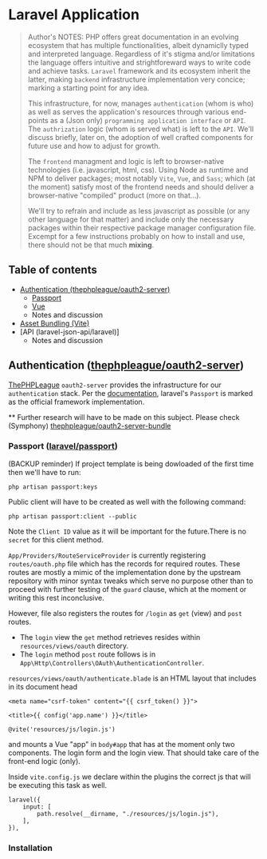# Laravel Application

> Author's NOTES:
> PHP offers great documentation in an evolving ecosystem that has multiple functionalities, albeit dynamiclly typed and interpreted language.
> Regardless of it's stigma and/or limitations the language offers intuitive and strightforeward ways to write code and achieve tasks.
> `Laravel` framework and its ecosystem inherit the latter, making `backend` infrastructure implementation very concice; marking a starting point
> for any idea.
>
> This infrastructure, for now, manages `authentication` (whom is who) as well as serves the application's resources through
> various end-points as a (Json only) `programming application interface` or `API`. The `authrization` logic (whom is served what) is left to the `API`.
> We'll discuss briefly, later on, the adoption of well crafted components for future use and how to adjust for growth.
>
> The `frontend` managment and logic is left to browser-native technologies (i.e. javascript, html, css).
> Using Node as runtime and NPM to deliver packages; most notably `Vite`, `Vue`, and `Sass`;
> which (at the moment) satisfy most of the frontend needs and should deliver a browser-native "compiled" product (more on that...).
>
> We'll try to refrain and include as less javascript as possible (or any other language for that matter)
> and include only the necessary packages within their respective package manager configuration file.
> Excempt for a few instructions probably on how to install and use, there should not be that much **mixing**.

## Table of contents

-   [Authentication (thephpleague/oauth2-server)]()
    -   [Passport]()
    -   [Vue]()
    -   Notes and discussion
-   [Asset Bundling (Vite)]()
-   [API (laravel-json-api/laravel)]
    -   Notes and discussion

## Authentication ([thephpleague/oauth2-server](https://github.com/thephpleague/oauth2-server))

[ThePHPLeague](https://github.com/thephpleague) `oauth2-server` provides the infrastructure for our `authentication` stack.
Per the [documentation](https://oauth2.thephpleague.com/), laravel's `Passport` is marked as the official framework implementation.

\*\* Further research will have to be made on this subject.
Please check (Symphony) [thephpleague/oauth2-server-bundle](https://github.com/thephpleague/oauth2-server-bundle)

### Passport ([laravel/passport](https://github.com/laravel/passport))

(BACKUP reminder) If project template is being dowloaded of the first time then we'll have to run:

```
php artisan passport:keys
```

Public client will have to be created as well with the following command:

```
php artisan passport:client --public
```

Note the `Client ID` value as it will be important for the future.There is no `secret` for this client method.

`App/Providers/RouteServiceProvider` is currently registering `routes/oauth.php` file which has the records for required routes. These routes are mostly a mimic of the implementation done by the upstream repository with minor syntax tweaks which serve no purpose other than to proceed with further testing of the `guard` clause, which at the moment or writing this rest inconclusive.

However, file also registers the routes for `/login` as `get` (view) and `post` routes.

-   The `login` view the `get` method retrieves resides within `resources/views/oauth` directory.
-   The `login` method `post` route follows is in `App\Http\Controllers\OAuth\AuthenticationController`.

`resources/views/oauth/authenticate.blade` is an HTML layout that includes in its document head

```
<meta name="csrf-token" content="{{ csrf_token() }}">

<title>{{ config('app.name') }}</title>

@vite('resources/js/login.js')
```

and mounts a Vue "app" in `body#app` that has at the moment only two components. The login form and the login view. That should take care of the front-end logic (only).

Inside `vite.config.js` we declare within the plugins the correct js that will be executing this task as well.

```
laravel({
    input: [
        path.resolve(__dirname, "./resources/js/login.js"),
    ],
}),
```

### Installation
